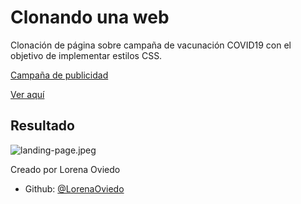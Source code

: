 # Clonando una web
Clonación de página sobre campaña de vacunación COVID19 con el objetivo de implementar estilos CSS.

[Campaña de publicidad](https://miro.com/app/board/uXjVOF3_-qs=/?invite_link_id=62572757874)

[Ver aquí](http://campana-vacunacion.atwebpages.com/) 

## Resultado
![landing-page.jpeg](https://github.com/LorenaOviedo/maquetado-pagina-vacunacion/blob/main/images/resultado-clonacion.jpeg)

Creado por Lorena Oviedo
* Github: [@LorenaOviedo](https://github.com/LorenaOviedo)
